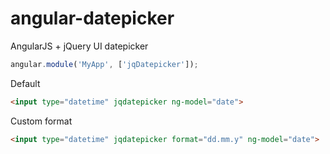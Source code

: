 # angular-datepicker
AngularJS + jQuery UI datepicker

```javascript
angular.module('MyApp', ['jqDatepicker']);
```

Default

```html
<input type="datetime" jqdatepicker ng-model="date">
```

Custom format

```html
<input type="datetime" jqdatepicker format="dd.mm.y" ng-model="date">
```
